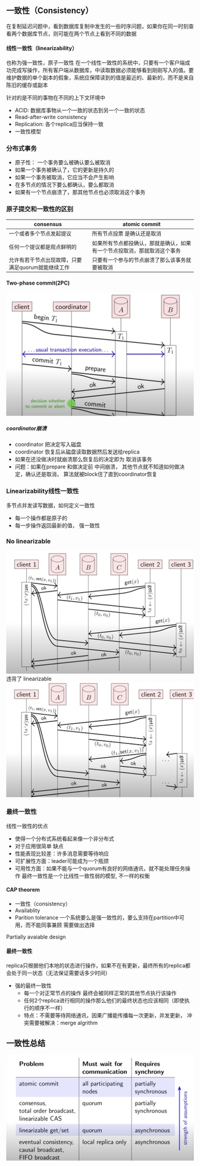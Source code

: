 ## 一致性（Consistency）
在复制延迟问题中，看到数据库复制中发生的一些时序问题，如果你在同一时刻查看两个数据库节点，则可能在两个节点上看到不同的数据

#### 线性一致性（linearizability）
也称为强一致性，原子一致性
在一个线性一致性的系统中，只要有一个客户端成功完成写操作，所有客户端从数据库，中读取数据必须能够看到刚刚写入的值。要维护数据的单个副本的假象，系统应保障读到的值是最近的、最新的，而不是来自陈旧的缓存或副本

针对的是不同的事物在不同的上下文环境中
- ACID: 数据库事物从一个一致的状态到另一个一致的状态
- Read-after-write consistency
- Replication: 各个replica应当保持一致
- 一致性模型

### 分布式事务
- 原子性： 一个事务要么被确认要么被取消
- 如果一个事务被确认了，它的更新是持久的
- 如果一个事务被取消，它应当不会产生影响
- 在多节点的情况下要么都确认，要么都取消
- 如果有一个节点崩溃了，那其他节点也必须取消这个事务

### 原子提交和一致性的区别
| consensus      | atomic commit |
| ----------- | ----------- |
| 一个或者多个节点发起提议      | 所有节点投票 是确认还是取消      |
|任何一个提议都是观点鲜明的     |如果所有节点都投确认，那就是确认，如果有一个节点投取消，那就取消这个事务  |
| 允许有若干节点出现故障，只要满足quorum就能继续工作|只要有一个参与的节点崩溃了那么该事务就要被取消 |

#### Two-phase commit(2PC)
![alt text](./2pc1.png "Logo Title Text 1")

##### coordinator崩溃
- coordinator 把决定写入磁盘
- coordinator 恢复后从磁盘读取数据然后发送给replica
- 如果在还没做决时就崩溃那么恢复后的决定即为 取消该事务
- 问题：如果在prepare 和做决定前 中间崩溃， 其他节点就不知道如何做决定，确认还是取消， 算法就被block住了直到coordinator恢复

### Linearizability线性一致性
多节点并发读写数据，如何定义一致性
- 每一个操作都是原子的
- 每一步操作返回最新的值， 强一致性

### No linearizable
![alt text](./no-linear.png "Logo Title Text 1")
违背了 linearizable 
![alt text](./linear.png "Logo Title Text 1")


### 最终一致性
线性一致性的优点
- 使得一个分布式系统看起来像一个非分布式
- 对于应用很简单
缺点
- 性能表现比较差：许多消息需要等待响应
- 可扩展性方面：leader可能成为一个瓶颈
- 可用性方面：如果不能与一个quorum有良好的网络通讯，就不能处理任务操作
最终一致性是一个比线性一致性弱的模型, 不一样的权衡

#### CAP theorem
- 一致性（consistency）
- Availablity
- Parition tolerance
一个系统要么是强一致性的，要么支持在partition中可用，而不能同事兼顾 需要做出选择

Partially avaiable design
#### 最终一致性
replica只根据他们本地的状态进行操作，如果不在有更新，最终所有的replica都会处于同一状态（无法保证需要话多少时间）
- 强的最终一致性
    - 每一个对正常节点的操作 最终会被同样正常的其他节点执行该操作
    - 任何2个replica进行相同的操作那么他们的最终状态也应该相同（即使执行的顺序不一样）
    - 特点：不需要等待网络通讯，因果广播能传播每一次更新，并发更新， 冲突需要被解决：merge algrithm

## 一致性总结
![alt text](./summary-consistency.png "Logo Title Text 1")

    

